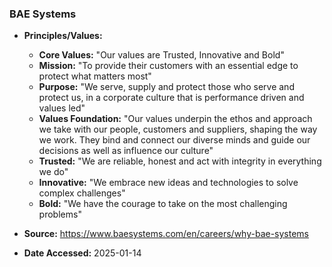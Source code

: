 ### BAE Systems

- **Principles/Values:**
  - **Core Values:** "Our values are Trusted, Innovative and Bold"
  - **Mission:** "To provide their customers with an essential edge to protect what matters most"
  - **Purpose:** "We serve, supply and protect those who serve and protect us, in a corporate culture that is performance driven and values led"
  - **Values Foundation:** "Our values underpin the ethos and approach we take with our people, customers and suppliers, shaping the way we work. They bind and connect our diverse minds and guide our decisions as well as influence our culture"
  - **Trusted:** "We are reliable, honest and act with integrity in everything we do"
  - **Innovative:** "We embrace new ideas and technologies to solve complex challenges"
  - **Bold:** "We have the courage to take on the most challenging problems"

- **Source:** https://www.baesystems.com/en/careers/why-bae-systems
- **Date Accessed:** 2025-01-14